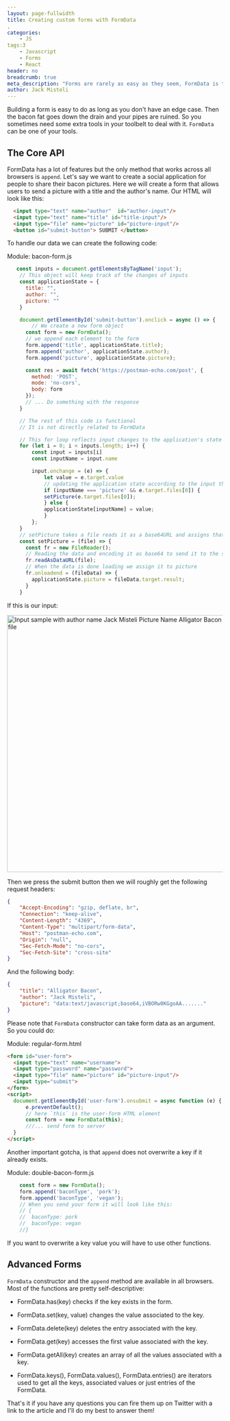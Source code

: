 ```yaml
---
layout: page-fullwidth
title: Creating custom forms with FormData
,
categories:
    - JS
tags:3
    - Javascript
    - Forms
    - React
header: no
breadcrumb: true
meta_description: "Forms are rarely as easy as they seem, FormData is there to help make your life easier."
author: Jack Misteli
---
```


Building a form is easy to do as long as you don't have an edge case. Then the bacon fat goes down the drain and your pipes are ruined. So you sometimes need some extra tools in your toolbelt to deal with it. `FormData` can be one of your tools.

## The Core API

FormData has a lot of features but the only method that works across all browsers is `append`. Let's say we want to create a social application for people to share their bacon pictures. Here we will create a form that allows users to send a picture with a title and the author's name. Our HTML will look like this:

```html
  <input type="text" name="author"  id="author-input"/>
  <input type="text" name="title" id="title-input"/>
  <input type="file" name="picture" id="picture-input"/>
  <button id="submit-button"> SUBMIT </button>
```

To handle our data we can create the following code:
<p class="file-desc">Module: <span>bacon-form.js</span></p>

```js
   const inputs = document.getElementsByTagName('input');
    // This object will keep track of the changes of inputs
    const applicationState = {
      title: "",
      author: "",
      picture: ""
    }

    document.getElementById('submit-button').onclick = async () => {
        // We create a new form object
      const form = new FormData();
      // we append each element to the form
      form.append('title', applicationState.title);
      form.append('author', applicationState.author);
      form.append('picture', applicationState.picture);

      const res = await fetch('https://postman-echo.com/post', {
        method: 'POST',
        mode: 'no-cors',
        body: form
      });
      // ... Do something with the response
    }

    // The rest of this code is functional
    // It is not directly related to FormData

    // This for loop reflects input changes to the application's state
    for (let i = 0; i < inputs.length; i++) {
        const input = inputs[i]
        const inputName = input.name

        input.onchange = (e) => {
            let value = e.target.value
            // updating the application state according to the input the user interacted with
            if (inputName === 'picture' && e.target.files[0]) {
            setPicture(e.target.files[0]);
            } else {
            applicationState[inputName] = value;
            }
        };
    }
    // setPicture takes a file reads it as a base64URL and assigns that value to application.picture
    const setPicture = (file) => {
      const fr = new FileReader();
      // Reading the data and encoding it as base64 to send it to the server
      fr.readAsDataURL(file);
      // When the data is done loading we assign it to picture
      fr.onloadend = (fileData) => {
        applicationState.picture = fileData.target.result;
      }
    }
```

If this is our input:
<p class="text-center">
 <img src="/images/js/formdata-input.png" loading="lazy" width="600" class="slight-shadow" alt="Input sample with author name Jack Misteli Picture Name Alligator Bacon and a picture file">
</p>

Then we press the submit button then we will roughly get the following request headers:

```json
{
    "Accept-Encoding": "gzip, deflate, br",
    "Connection": "keep-alive",
    "Content-Length": "4369",
    "Content-Type": "multipart/form-data",
    "Host": "postman-echo.com",
    "Origin": "null",
    "Sec-Fetch-Mode": "no-cors",
    "Sec-Fetch-Site": "cross-site"
}

```

And the following body:

```json
{
    "title": "Alligator Bacon",
    "author": "Jack Misteli",
    "picture": "data:text/javascript;base64,iVBORw0KGgoAA......."
}
```

Please note that `FormData` constructor can take form data as an argument. So you could do:

<p class="file-desc">Module: <span>regular-form.html</span></p>

```html
<form id="user-form">
  <input type="text" name="username">
  <input type="password" name="password">
  <input type="file" name="picture" id="picture-input"/>
  <input type="submit">
</form>
<script>
  document.getElementById('user-form').onsubmit = async function (e) {
      e.preventDefault();
      // here `this` is the user-form HTML element
      const form = new FormData(this);
      ///... send form to server
  }
</script>

```

Another important gotcha, is that `append` does not overwrite a key if it already exists. 

<p class="file-desc">Module: <span>double-bacon-form.js</span></p>

```js
    const form = new FormData();
    form.append('baconType', 'pork');
    form.append('baconType', 'vegan');
    // When you send your form it will look like this:
    // {
    //  baconType: pork
    //  baconType: vegan
    //}
```
If you want to overwrite a key value you will have to use other functions.

## Advanced Forms

`FormData` constructor and the `append` method are available in all browsers. Most of the functions are pretty self-descriptive:

- FormData.has(key) checks if the key exists in the form.
- FormData.set(key, value) changes the value associated to the key.
- FormData.delete(key) deletes the entry associated with the key.

- FormData.get(key) accesses the first value associated with the key.
- FormData.getAll(key) creates an array of all the values associated with a key.

- FormData.keys(), FormData.values(), FormData.entries() are iterators used to get all the keys, associated values or just entries of the FormData.

<p class="t70 text-center">
  That's it if you have any questions you can fire them up on Twitter with a link to the article and I'll do my best to answer them!
</p>